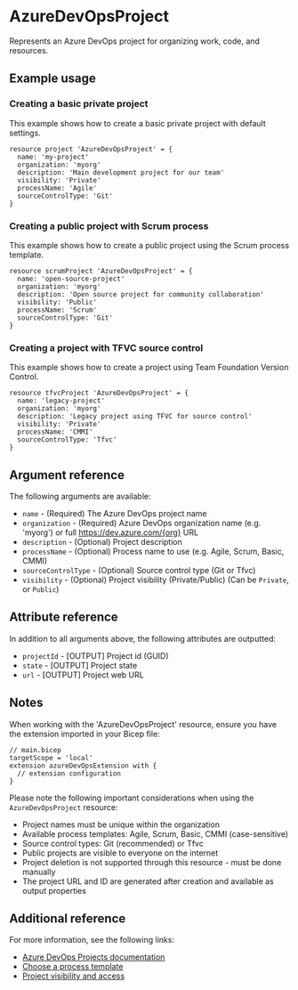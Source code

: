﻿# AzureDevOpsProject

Represents an Azure DevOps project for organizing work, code, and resources.

## Example usage

### Creating a basic private project

This example shows how to create a basic private project with default settings.

```bicep
resource project 'AzureDevOpsProject' = {
  name: 'my-project'
  organization: 'myorg'
  description: 'Main development project for our team'
  visibility: 'Private'
  processName: 'Agile'
  sourceControlType: 'Git'
}
```

### Creating a public project with Scrum process

This example shows how to create a public project using the Scrum process template.

```bicep
resource scrumProject 'AzureDevOpsProject' = {
  name: 'open-source-project'
  organization: 'myorg'
  description: 'Open source project for community collaboration'
  visibility: 'Public'
  processName: 'Scrum'
  sourceControlType: 'Git'
}
```

### Creating a project with TFVC source control

This example shows how to create a project using Team Foundation Version Control.

```bicep
resource tfvcProject 'AzureDevOpsProject' = {
  name: 'legacy-project'
  organization: 'myorg'
  description: 'Legacy project using TFVC for source control'
  visibility: 'Private'
  processName: 'CMMI'
  sourceControlType: 'Tfvc'
}
```

## Argument reference

The following arguments are available:

- `name` - (Required) The Azure DevOps project name
- `organization` - (Required) Azure DevOps organization name (e.g. 'myorg') or full https://dev.azure.com/{org} URL
- `description` - (Optional) Project description
- `processName` - (Optional) Process name to use (e.g. Agile, Scrum, Basic, CMMI)
- `sourceControlType` - (Optional) Source control type (Git or Tfvc)
- `visibility` - (Optional) Project visibility (Private/Public) (Can be `Private`, or `Public`)

## Attribute reference

In addition to all arguments above, the following attributes are outputted:

- `projectId` - [OUTPUT] Project id (GUID)
- `state` - [OUTPUT] Project state
- `url` - [OUTPUT] Project web URL

## Notes

When working with the 'AzureDevOpsProject' resource, ensure you have the extension imported in your Bicep file:

```bicep
// main.bicep
targetScope = 'local'
extension azureDevOpsExtension with {
  // extension configuration
}
```

Please note the following important considerations when using the `AzureDevOpsProject` resource:

- Project names must be unique within the organization
- Available process templates: Agile, Scrum, Basic, CMMI (case-sensitive)
- Source control types: Git (recommended) or Tfvc
- Public projects are visible to everyone on the internet
- Project deletion is not supported through this resource - must be done manually
- The project URL and ID are generated after creation and available as output properties

## Additional reference

For more information, see the following links:

- [Azure DevOps Projects documentation][00]
- [Choose a process template][01]
- [Project visibility and access][02]

<!-- Link reference definitions -->
[00]: https://docs.microsoft.com/en-us/azure/devops/organizations/projects/
[01]: https://docs.microsoft.com/en-us/azure/devops/boards/work-items/guidance/choose-process
[02]: https://docs.microsoft.com/en-us/azure/devops/organizations/public/about-public-projects

